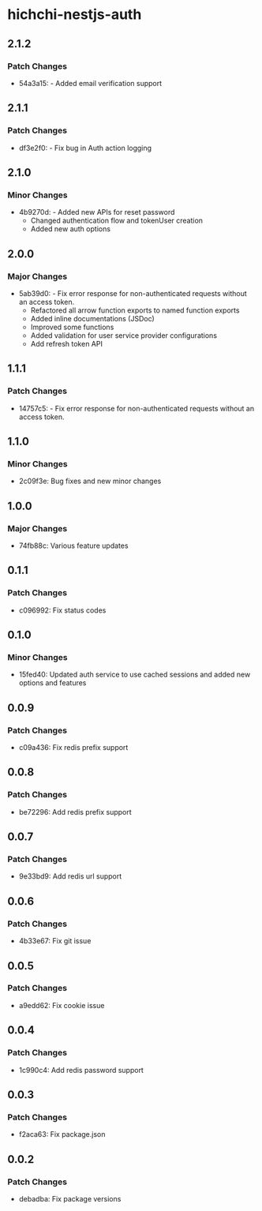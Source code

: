 # hichchi-nestjs-auth

## 2.1.2

### Patch Changes

- 54a3a15: - Added email verification support

## 2.1.1

### Patch Changes

- df3e2f0: - Fix bug in Auth action logging

## 2.1.0

### Minor Changes

- 4b9270d: - Added new APIs for reset password
  - Changed authentication flow and tokenUser creation
  - Added new auth options

## 2.0.0

### Major Changes

- 5ab39d0: - Fix error response for non-authenticated requests without an access token.
  - Refactored all arrow function exports to named function exports
  - Added inline documentations (JSDoc)
  - Improved some functions
  - Added validation for user service provider configurations
  - Add refresh token API

## 1.1.1

### Patch Changes

- 14757c5: - Fix error response for non-authenticated requests without an access token.

## 1.1.0

### Minor Changes

- 2c09f3e: Bug fixes and new minor changes

## 1.0.0

### Major Changes

- 74fb88c: Various feature updates

## 0.1.1

### Patch Changes

- c096992: Fix status codes

## 0.1.0

### Minor Changes

- 15fed40: Updated auth service to use cached sessions and added new options and features

## 0.0.9

### Patch Changes

- c09a436: Fix redis prefix support

## 0.0.8

### Patch Changes

- be72296: Add redis prefix support

## 0.0.7

### Patch Changes

- 9e33bd9: Add redis url support

## 0.0.6

### Patch Changes

- 4b33e67: Fix git issue

## 0.0.5

### Patch Changes

- a9edd62: Fix cookie issue

## 0.0.4

### Patch Changes

- 1c990c4: Add redis password support

## 0.0.3

### Patch Changes

- f2aca63: Fix package.json

## 0.0.2

### Patch Changes

- debadba: Fix package versions
